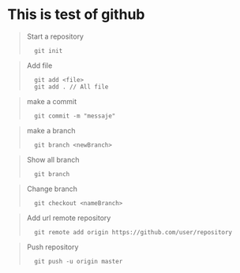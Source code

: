 # This is test of github

> Start a repository
> ```
>   git init
> ```

> Add file 
> ```
>   git add <file> 
>   git add . // All file
> ```

> make a commit
> ```
>   git commit -m "messaje"
> ```

> make a branch
> ```
>   git branch <newBranch>
> ```

> Show all branch
> ```
>   git branch
> ```

> Change branch
> ```
>   git checkout <nameBranch>
> ```

> Add url remote repository 
> ```
>   git remote add origin https://github.com/user/repository
> ```

> Push repository
> ```
>   git push -u origin master
> ```
